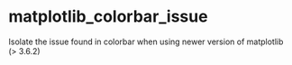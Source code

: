 # matplotlib_colorbar_issue
Isolate the issue found in colorbar when using newer version of matplotlib (> 3.6.2)

